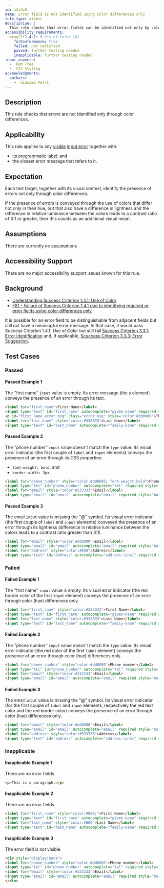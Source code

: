 ```yaml
---
id: i3z4v8
name: Error field is not identified using color differences only
rule_type: atomic
description: |
  This rule checks that error fields can be identified not only by color differences but through another visual means.
accessibility_requirements:
  wcag21:1.4.1: # Use of Color (A)
    forConformance: true
    failed: not satisfied
    passed: further testing needed
    inapplicable: further testing needed
input_aspects:
  -  DOM Tree
  -  CSS Styling
acknowledgments:
  authors:
    -  Giacomo Petri
---
```


## Description

This rule checks that errors are not identified only through color differences.

## Applicability

This rule applies to any [visible][] [input error][] together with:
- its [programmatic label]; and
- the closest error message that refers to it.

## Expectation

Each test target, together with its visual context, identify the presence of errors not only through color differences.

If the presence of errors is conveyed through the use of colors that differ not only in their hue, but that also have a difference in lightness and the difference in relative luminance between the colors leads to a contrast ratio of 3:1 or greater, then this counts as an additional visual mean.

## Assumptions

There are currently no assumptions

## Accessibility Support

There are no major accessibility support issues known for this rule.

## Background

- [Understanding Success Criterion 1.4.1: Use of Color](https://www.w3.org/WAI/WCAG21/Understanding/use-of-color.html)
- [F81 - Failure of Success Criterion 1.4.1 due to identifying required or error fields using color differences only](https://www.w3.org/WAI/WCAG21/Techniques/failures/F81.html)

It is possible for an error field to be distinguishable from adjacent fields but still not have a meaningful error message. In that case, it would pass Success Criterion 1.4.1: Use of Color but still fail [Success Criterion 3.3.1: Error Identification](https://www.w3.org/WAI/WCAG21/Understanding/error-identification.html) and, if applicable, [Scuccess Criterion 3.3.3: Error Suggestion](https://www.w3.org/WAI/WCAG21/Understanding/error-suggestion.html).

## Test Cases

### Passed

#### Passed Example 1

The "first name" `input` value is empty. Its error message (the `p` element) conveys the presence of an error through its text.

```html
<label for="first_name">First Name</label>
<input type="text" id="first_name" autocomplete="given-name" required style="border:1px solid #dd0000" aria-invalid="true" aria-errormessage="first_name_error_msg">
<p id="first_name_error_msg" class="error_msg" style="color:#dd0000">This field is empty. Enter your first name.</p>
<label for="last_name" style="color:#333333">Last Name</label>
<input type="text" id="last_name" autocomplete="family-name" required style="border:1px solid #b0b0b0" value="Doe">
```

#### Passed Example 2

The "phone number" `input` value doesn't match the `type` value. Its visual error indicator (the first couple of `label` and `input` elements) conveys the presence of an error through its CSS properties:
- `font-weight: bold`; and
- `border-width: 3px`.

```html
<label for="phone_number" style="color:#dd0000; font-weight:bold">Phone number</label>
<input type="tel" id="phone_number" autocomplete="tel" required style="border:3px solid #dd0000" aria-invalid="true" value="John Doe">
<label for="email" style="color:#333333">Email</label>
<input type="email" id="email" autocomplete="email" required style="border:1px solid #b0b0b0" value="john.doe@example.com">
```

#### Passed Example 3

The email `input` value is missing the "@" symbol. Its visual error indicator (the first couple of `label` and `input` elements) conveyed the presence of an error through its lightness (difference in relative luminance between the colors leads to a contrast ratio greater than 3:1).


```html
<label for="email" style="color:#dd0000">Email</label>
<input type="email" id="email" autocomplete="email" required style="border:1px solid #dd0000" aria-invalid="true" value="john.doeexample.com">
<label for="address" style="color:#000">Address</label>
<input type="text" id="address" autocomplete="address-line1" required style="border:1px solid #000" value="5th Example Street">
```

### Failed

#### Failed Example 1

The "first name" `input` value is empty. Its visual error indicator (the red border color of the first `input` element) conveys the presence of an error through color (hue) differences only.

```html
<label for="first_name" style="color:#333333">First Name</label>
<input type="text" id="first_name" autocomplete="given-name" required style="border:1px solid #dd0000" aria-invalid="true">
<label for="last_name" style="color:#333333">Last Name</label>
<input type="text" id="last_name" autocomplete="family-name" required style="border:1px solid #b0b0b0" value="Doe">
```

#### Failed Example 2

The "phone number" `input` value doesn't match the `type` value. Its visual error indicator (the red color of the first `label` element) conveys the presence of an error through color (hue) differences only.

```html
<label for="phone_number" style="color:#dd0000">Phone number</label>
<input type="tel" id="phone_number" autocomplete="tel" required style="border:1px solid #b0b0b0" aria-invalid="true" value="John Doe">
<label for="email" style="color:#333333">Email</label>
<input type="email" id="email" autocomplete="email" required style="border:1px solid #b0b0b0" value="john.doe@example.com">
```

#### Failed Example 3

The email `input` value is missing the "@" symbol. Its visual error indicator (for the first couple of `label` and `input` elements, respectively the red text color and the red border color) conveys the presence of an error through color (hue) differences only.

```html
<label for="email" style="color:#dd0000">Email</label>
<input type="email" id="email" autocomplete="email" required style="border:1px solid #dd0000" aria-invalid="true" value="john.doeexample.com">
<label for="address" style="color:#333333">Address</label>
<input type="text" id="address" autocomplete="address-line1" required style="border:1px solid #b0b0b0" value="5th Example Street">
```

### Inapplicable

#### Inapplicable Example 1

There are no error fields.

```html
<p>This is a paragraph.</p>
```

#### Inapplicable Example 2

There are no error fields.

```html
<label for="first_name" style="color:#000;">First Name</label>
<input type="text" id="first_name" autocomplete="given-name" required style="border:1px solid #000" value="John">
<label for="last_name" style="color:#000">Last Name</label>
<input type="text" id="last_name" autocomplete="family-name" required style="border:1px solid #000" value="Doe">
```

#### Inapplicable Example 3

The error field is not visible.

```html
<div style="display:none">
<label for="phone_number" style="color:#dd0000">Phone number</label>
<input type="tel" id="phone_number" autocomplete="tel" required style="border:1px solid #b0b0b0" aria-invalid="true" value="John Doe">
<label for="email" style="color:#333333">Email</label>
<input type="email" id="email" autocomplete="email" required style="border:1px solid #b0b0b0" value="john.doe@example.com">
</div>
```

[input error]: https://www.w3.org/TR/WCAG21/#dfn-input-error 'Definition of input error from WCAG 2.1 success criterion 3.3.1 Error Identification'
[programmatic label]: #programmatic-label 'Definition of programmatic label'
[visible]: #visible 'Definition of Visible'
